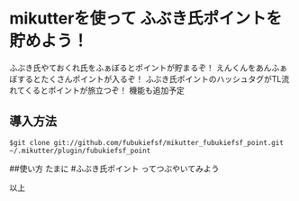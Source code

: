 # mikutterを使って ふぶき氏ポイントを貯めよう！
ふぶき氏やておくれ氏をふぁぼるとポイントが貯まるぞ！
えんくんをあんふぁぼするとたくさんポイントが入るぞ！
ふぶき氏ポイントのハッシュタグがTL流れてくるとポイントが旅立つぞ！
機能も追加予定


## 導入方法
```$git clone git://github.com/fubukiefsf/mikutter_fubukiefsf_point.git ~/.mikutter/plugin/fubukiefsf_point```

##使い方
たまに #ふぶき氏ポイント ってつぶやいてみよう

以上
